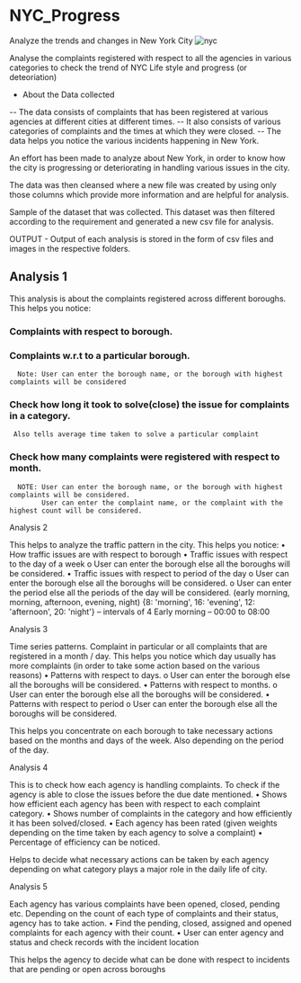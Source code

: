 # NYC_Progress
Analyze the trends and changes in New York City
![nyc](https://cloud.githubusercontent.com/assets/22182874/21075598/24498c0c-bee4-11e6-839c-041296cf24a2.jpg)

Analyse the complaints registered with respect to all the agencies in various categories to check the trend of NYC Life style and                                                            progress (or deteoriation) 



* About the Data collected

-- The data consists of complaints that has been registered at various agencies at different cities at different times. 
-- It also consists of various categories of complaints and the times at which they were closed. 
-- The data helps you notice the various incidents happening in New York.


An effort has been made to analyze about New York, in order to know how the city is progressing or deteriorating in handling various issues in the city.

The data was then cleansed where a new file was created by using only those columns which provide more information and are helpful for analysis. 

 

Sample of the dataset that was collected. This dataset was then filtered according to the requirement and generated a new csv file for analysis.

OUTPUT - Output of each analysis is stored in the form of csv files and images in the respective folders.

## Analysis 1

This analysis is about the complaints registered across different boroughs.
This helps you notice:
### Complaints with respect to borough.
### Complaints w.r.t to a particular borough. 
  	  Note: User can enter the borough name, or the borough with highest complaints will be considered
### Check how long it took to solve(close) the issue for complaints in a category.
     Also tells average time taken to solve a particular complaint
### Check how many complaints were registered with respect to month.
      NOTE: User can enter the borough name, or the borough with highest complaints will be considered. 
            User can enter the complaint name, or the complaint with the highest count will be considered.


Analysis 2

This helps to analyze the traffic pattern in the city.
This helps you notice:
•	How traffic issues are with respect to borough
•	Traffic issues with respect to the day of a week
  o	User can enter the borough else all the boroughs will be considered.
•	Traffic issues with respect to period of the day
  o	User can enter the borough else all the boroughs will be considered.
  o	User can enter the period else all the periods of the day will be considered.
  (early morning, morning, afternoon, evening, night)
  {8: 'morning', 16: 'evening', 12: 'afternoon', 20: 'night'} – intervals of 4
  Early morning – 00:00 to 08:00


Analysis 3

Time series patterns. Complaint in particular or all complaints that are registered in a month / day.
This helps you notice which day usually has more complaints (in order to take some action based on the various reasons)
•	Patterns with respect to days.
  o	User can enter the borough else all the boroughs will be considered.
•	Patterns with respect to months.
  o	User can enter the borough else all the boroughs will be considered.
•	Patterns with respect to period
  o	User can enter the borough else all the boroughs will be considered.

This helps you concentrate on each borough to take necessary actions based on the months and days of the week. Also depending on the period of the day.



Analysis 4

This is to check how each agency is handling complaints. To check if the agency is able to close the issues before the due date mentioned. 
•	Shows how efficient each agency has been with respect to each complaint category.
•	Shows number of complaints in the category and how efficiently it has been solved/closed.
•	Each agency has been rated (given weights depending on the time taken by each agency to solve a complaint)
•	Percentage of efficiency can be noticed.


Helps to decide what necessary actions can be taken by each agency depending on what category plays a major role in the daily life of city.


Analysis 5

Each agency has various complaints have been opened, closed, pending etc.
Depending on the count of each type of complaints and their status, agency has to take action.
•	Find the pending, closed, assigned and opened complaints for each agency with their count.
•	User can enter agency and status and check records with the incident location

This helps the agency to decide what can be done with respect to incidents that are pending or open across boroughs









